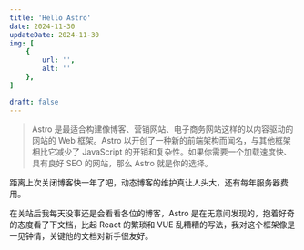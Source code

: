 ```yaml
---
title: 'Hello Astro'
date: 2024-11-30
updateDate: 2024-11-30
img: [
    {
        url: '',
        alt: ''
    },
]

draft: false
---
```


> Astro 是最适合构建像博客、营销网站、电子商务网站这样的以内容驱动的网站的 Web 框架。Astro 以开创了一种新的前端架构而闻名，与其他框架相比它减少了 JavaScript 的开销和复杂性。如果你需要一个加载速度快、具有良好 SEO 的网站，那么 Astro 就是你的选择。

距离上次关闭博客快一年了吧，动态博客的维护真让人头大，还有每年服务器费用。

在关站后我每天没事还是会看看各位的博客，Astro 是在无意间发现的，抱着好奇的态度看了下文档，比起 React 的繁琐和 VUE 乱糟糟的写法，我对这个框架像是一见钟情，关键他的文档对新手很友好。




